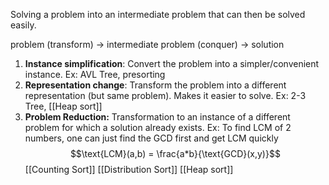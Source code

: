 Solving a problem into an intermediate problem that can then be solved easily.

problem (transform) → intermediate problem (conquer) → solution

1. **Instance simplification**: Convert the problem into a simpler/convenient instance. Ex: AVL Tree, presorting
2. **Representation change**: Transform the problem into a different representation (but same problem). Makes it easier to solve. Ex: 2-3 Tree, [[Heap sort]]
3. **Problem Reduction:** Transformation to an instance of a different problem for which a solution already exists. Ex: To find LCM of 2 numbers, one can just find the GCD first and get LCM quickly $$\text{LCM}(a,b) = \frac{a*b}{\text{GCD}(x,y)}$$
[[Counting Sort]]
[[Distribution Sort]]
[[Heap sort]]

